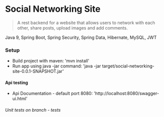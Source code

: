 # Social Networking Site
> A rest backend for a website that allows users to network with each other, 
share posts, upload images and add comments.

Java 9, Spring Boot, Spring Security, Spring Data, Hibernate, MySQL, JWT

### Setup 
* Build project with maven: 'mvn install'
* Run app using java -jar command: 'java -jar target/social-networking-site-0.0.1-SNAPSHOT.jar'

#### Api testing
* Api Documentation - default port 8080: 'http://localhost:8080/swagger-ui.html'

###### Unit tests on branch - tests